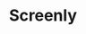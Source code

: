 ---
title: 'Screenly '
link: 'http://screeenly.com/'
summary: 'Capturas de pantalla online y gratis. Es un poco lento, pero funciona.'
tags: ['ideas', 'fun']
---